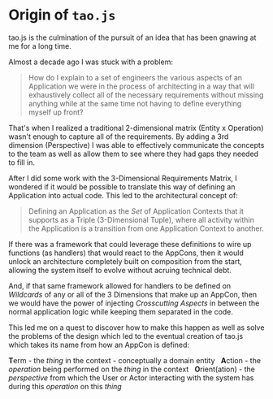 # Origin of `tao.js`

tao.js is the culmination of the pursuit of an idea that has been gnawing at me for a long time.

Almost a decade ago I was stuck with a problem:
> How do I explain to a set of engineers the various aspects of an Application we were in the
> process of architecting in a way that will exhaustively collect all of the necessary requirements
> without missing anything while at the same time not having to define everything myself up front?

That's when I realized a traditional 2-dimensional matrix (Entity x Operation) wasn't enough to capture all of the requirements.
By adding a 3rd dimension (Perspective) I was able to effectively communicate the concepts to the team as well as allow them to see where they had gaps they needed to fill in.

After I did some work with the 3-Dimensional Requirements Matrix, I wondered if it would be possible to translate this way of defining an
Application into actual code.  This led to the architectural concept of:

> Defining an Application as the _Set_ of Application Contexts that it supports as a Triple
> (3-Dimensional Tuple), where all activity within the Application is a transition from one
> Application Context to another.

If there was a framework that could leverage these definitions to wire up functions (as handlers)
that would react to the AppCons, then it would unlock an architecture completely built on
composition from the start, allowing the system itself to evolve without acruing technical debt.

And, if that same framework allowed for handlers to be defined on _Wildcards_ of any or all of
the 3 Dimensions that make up an AppCon, then we would have the power of injecting _Crosscutting
Aspects_ in between the normal application logic while keeping them separated in the code.

This led me on a quest to discover how to make this happen as well as solve the problems of
the design which led to the eventual creation of tao.js which takes its name from how an
AppCon is defined:

**T**erm - the _thing_ in the context - conceptually a domain entity  
**A**ction - the _operation_ being performed on the _thing_ in the context  
**O**rient(ation) - the _perspective_ from which the User or Actor interacting with the system has
during this _operation_ on this _thing_
